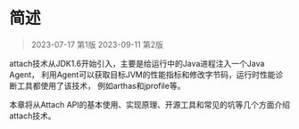 # 简述

> 2023-07-17 第1版
> 2023-09-11 第2版

attach技术从JDK1.6开始引入，主要是给运行中的Java进程注入一个Java Agent，
利用Agent可以获取目标JVM的性能指标和修改字节码，运行时性能诊断工具都使用了该技术，
例如arthas和jprofile等。

本章将从Attach API的基本使用、实现原理、开源工具和常见的坑等几个方面介绍attach技术。

